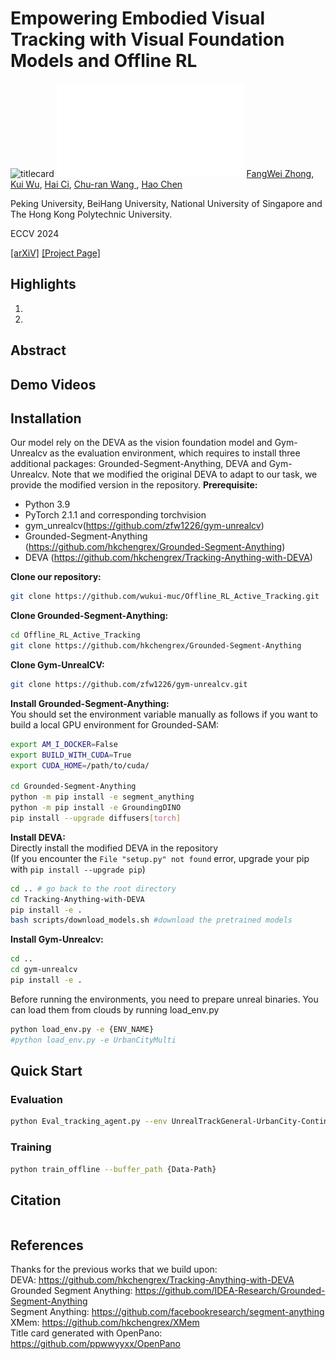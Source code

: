 # Empowering Embodied Visual Tracking with Visual Foundation Models and Offline RL

![titlecard]()
![Example Image](./Overview/overview_v7.pdf)
[FangWei Zhong](https://fangweizhong.xyz/), [Kui Wu](), [Hai Ci](), [Chu-ran Wang ](), [Hao Chen]()

Peking University, BeiHang University, National University of Singapore and The Hong Kong Polytechnic University.

ECCV 2024

[[arXiV]](https://arxiv.org/abs/2404.09857)  [[Project Page]](https://sites.google.com/d/1TlnjsKbF2IgvdM9-aMJLShlnVBlS9ttN/p/1NZNTU2LmzgeXYYwuFn4w4r9pZaw-gdYN/edit?pli=1) 
## Highlights
1. 
2. 
## Abstract

## Demo Videos

## Installation
Our model rely on the DEVA as the vision foundation model and Gym-Unrealcv as the evaluation environment, which requires to install three additional packages: Grounded-Segment-Anything, DEVA and Gym-Unrealcv. Note that we modified the original DEVA to adapt to our task, we provide the modified version in the repository.
**Prerequisite:**
- Python 3.9
- PyTorch 2.1.1 and corresponding torchvision
- gym_unrealcv(https://github.com/zfw1226/gym-unrealcv)
- Grounded-Segment-Anything (https://github.com/hkchengrex/Grounded-Segment-Anything)
- DEVA (https://github.com/hkchengrex/Tracking-Anything-with-DEVA)

**Clone our repository:**
```bash
git clone https://github.com/wukui-muc/Offline_RL_Active_Tracking.git
```
**Clone Grounded-Segment-Anything:**
```bash
cd Offline_RL_Active_Tracking
git clone https://github.com/hkchengrex/Grounded-Segment-Anything
```
**Clone Gym-UnrealCV:**
```bash
git clone https://github.com/zfw1226/gym-unrealcv.git
```

**Install Grounded-Segment-Anything:**  
You should set the environment variable manually as follows if you want to build a local GPU environment for Grounded-SAM:
```bash
export AM_I_DOCKER=False
export BUILD_WITH_CUDA=True
export CUDA_HOME=/path/to/cuda/

cd Grounded-Segment-Anything
python -m pip install -e segment_anything
python -m pip install -e GroundingDINO
pip install --upgrade diffusers[torch]
```
**Install DEVA:**  
Directly install the modified DEVA in the repository  
(If you encounter the `File "setup.py" not found` error, upgrade your pip with `pip install --upgrade pip`)
```bash
cd .. # go back to the root directory
cd Tracking-Anything-with-DEVA
pip install -e .
bash scripts/download_models.sh #download the pretrained models
```

**Install Gym-Unrealcv:**
```bash
cd ..
cd gym-unrealcv
pip install -e .
```
Before running the environments, you need to prepare unreal binaries. You can load them from clouds by running load_env.py
```bash
python load_env.py -e {ENV_NAME}
#python load_env.py -e UrbanCityMulti
```

## Quick Start

### Evaluation

```bash
python Eval_tracking_agent.py --env UnrealTrackGeneral-UrbanCity-ContinuousColor-v0 --chunk_size 1 --amp --min_mid_term_frames 5 --max_mid_term_frames 10 --detection_every 20 --prompt person.obstacles 
```

### Training

```bash
python train_offline --buffer_path {Data-Path}
```


## Citation

```bibtex

```

## References

Thanks for the previous works that we build upon:  
DEVA: https://github.com/hkchengrex/Tracking-Anything-with-DEVA  
Grounded Segment Anything: https://github.com/IDEA-Research/Grounded-Segment-Anything  
Segment Anything: https://github.com/facebookresearch/segment-anything  
XMem: https://github.com/hkchengrex/XMem  
Title card generated with OpenPano: https://github.com/ppwwyyxx/OpenPano

